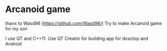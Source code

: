 # Arcanoid game
thanx to Wasd96 (https://github.com/Wasd96/)
Try to make Arcanoid game for my son

I use QT and C++11. Use QT Creator for building app for desctop and Android
